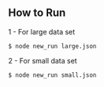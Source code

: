 ## How to Run
1 - For large data set
```
$ node new_run large.json
```

2 - For small data set
```
$ node new_run small.json
```
